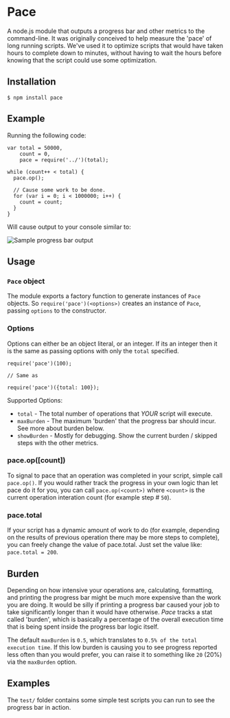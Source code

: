 Pace
====

A node.js module that outputs a progress bar and other metrics to the command-line.
It was originally conceived to help measure the 'pace' of long running scripts.
We've used it to optimize scripts that would have taken hours to complete down
to minutes, without having to wait the hours before knowing that the script
could use some optimization.

Installation
------------
```
$ npm install pace
```

Example
-------
Running the following code:
```
var total = 50000,
    count = 0,
    pace = require('../')(total);

while (count++ < total) {
  pace.op();

  // Cause some work to be done.
  for (var i = 0; i < 1000000; i++) {
    count = count;
  }
}
```

Will cause output to your console similar to:

![Sample progress bar output](https://github.com/cantina/pace/raw/master/screenshot.png)

Usage
-----
### `Pace` object ###
The module exports a factory function to generate instances of `Pace` objects.
So `require('pace')(<options>)` creates an instance of `Pace`, passing
`options` to the constructor.

### Options ###
Options can either be an object literal, or an integer.  If its an integer then
it is the same as passing options with only the `total` specified.

```
require('pace')(100);

// Same as

require('pace')({total: 100});
```

Supported Options:

  * `total` - The total number of operations that _YOUR_ script will execute.
  * `maxBurden` - The maximum 'burden' that the progress bar should incur. See more about burden below.
  * `showBurden` - Mostly for debugging.  Show the current burden / skipped steps with the other metrics.

### pace.op([count]) ###
To signal to pace that an operation was completed in your script, simple call
`pace.op()`.  If you would rather track the progress in your own logic than let
pace do it for you, you can call `pace.op(<count>)` where `<count>` is the
current operation interation count (for example step # `50`).

### pace.total ###
If your script has a dynamic amount of work to do (for example, depending on the
results of previous operation there may be more steps to complete), you can
freely change the value of pace.total.  Just set the value like: `pace.total = 200`.

Burden
------
Depending on how intensive your operations are, calculating, formatting, and
printing the progress bar might be much more expensive than the work you
are doing.  It would be silly if printing a progress bar caused your
job to take significantly longer than it would have otherwise. _Pace_ tracks
a stat called 'burden', which is basically a percentage of the overall
execution time that is being spent inside the progress bar logic itself.

The default `maxBurden` is `0.5`, which translates to `0.5% of the total execution
time`.  If this low burden is causing you to see progress reported less
often than you would prefer, you can raise it to something like `20` (20%) via
the `maxBurden` option.

Examples
--------
The `test/` folder contains some simple test scripts you can run to see the
progress bar in action.
